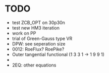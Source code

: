 # TODO

- test ZCB_OPT on 30p30n
- test new HM3 iteration
- work on PP
- trial of Green-Gauss type VR
- DPW: see seperation size
- 0012: RoeFlux? RoePike?
- Outer tangential functional (1 3 3 1 -> 1 9 9 1)
- 
- 2EQ: other equations